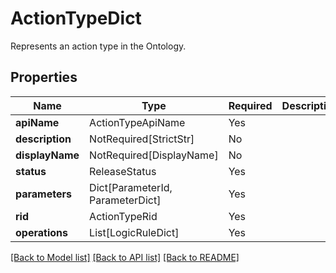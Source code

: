 # ActionTypeDict

Represents an action type in the Ontology.

## Properties
| Name | Type | Required | Description |
| ------------ | ------------- | ------------- | ------------- |
**apiName** | ActionTypeApiName | Yes |  |
**description** | NotRequired[StrictStr] | No |  |
**displayName** | NotRequired[DisplayName] | No |  |
**status** | ReleaseStatus | Yes |  |
**parameters** | Dict[ParameterId, ParameterDict] | Yes |  |
**rid** | ActionTypeRid | Yes |  |
**operations** | List[LogicRuleDict] | Yes |  |


[[Back to Model list]](../../../README.md#models-v2-link) [[Back to API list]](../../../README.md#documentation-for-api-endpoints) [[Back to README]](../../../README.md)
